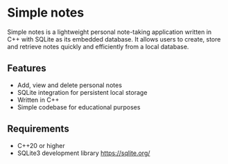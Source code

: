 # Simple notes

Simple notes is a lightweight personal note-taking application written in C++ with SQLite as its embedded database. It allows users to create, store and retrieve notes quickly and efficiently from a local database.

## Features

- Add, view and delete personal notes
- SQLite integration for persistent local storage
- Written in C++
- Simple codebase for educational purposes

## Requirements

- C++20 or higher
- SQLite3 development library https://sqlite.org/
